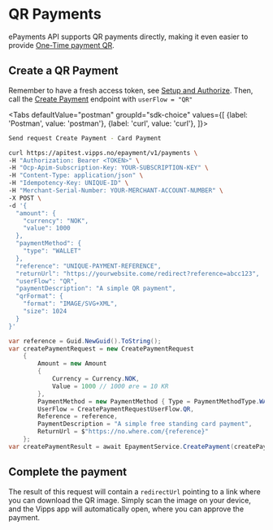 <!-- START_METADATA
---
title: QR Payments
hide_table_of_contents: true
pagination_next: null
pagination_prev: APIs/epayment-api/quick-start
sidebar_position: 50
---
END_METADATA -->

# QR Payments

ePayments API supports QR payments directly, making it even easier to provide
[One-Time payment QR](https://vippsas.github.io/vipps-developer-docs/docs/vipps-solutions/qr-code-print).


## Create a QR Payment
Remember to have a fresh access token, see
[Setup and Authorize](../quick-start.md#step-1---setup).
Then, call the [Create Payment][create-payment-endpoint] endpoint with `userFlow = "QR"`

<Tabs
defaultValue="postman"
groupId="sdk-choice"
values={[
{label: 'Postman', value: 'postman'},
{label: 'curl', value: 'curl'},
]}>
<TabItem value="postman">

```bash
Send request Create Payment - Card Payment
```

</TabItem>
<TabItem value="curl">

```bash
curl https://apitest.vipps.no/epayment/v1/payments \
-H "Authorization: Bearer <TOKEN>" \
-H "Ocp-Apim-Subscription-Key: YOUR-SUBSCRIPTION-KEY" \
-H "Content-Type: application/json" \
-H "Idempotency-Key: UNIQUE-ID" \
-H "Merchant-Serial-Number: YOUR-MERCHANT-ACCOUNT-NUMBER" \
-X POST \
-d '{
  "amount": {
    "currency": "NOK",
    "value": 1000
  },
  "paymentMethod": {
    "type": "WALLET"
  },
  "reference": "UNIQUE-PAYMENT-REFERENCE",
  "returnUrl": "https://yourwebsite.come/redirect?reference=abcc123",
  "userFlow": "QR",
  "paymentDescription": "A simple QR payment",
  "qrFormat": {
    "format": "IMAGE/SVG+XML",
    "size": 1024
  }
}'
```

</TabItem>
<TabItem value="csharp">

```csharp
var reference = Guid.NewGuid().ToString();
var createPaymentRequest = new CreatePaymentRequest
    {
        Amount = new Amount
        {
            Currency = Currency.NOK,
            Value = 1000 // 1000 øre = 10 KR
        },
        PaymentMethod = new PaymentMethod { Type = PaymentMethodType.WALLET },
        UserFlow = CreatePaymentRequestUserFlow.QR,
        Reference = reference,
        PaymentDescription = "A simple free standing card payment",
        ReturnUrl = $"https://no.where.com/{reference}"
    };
var createPaymentResult = await EpaymentService.CreatePayment(createPaymentRequest);
```

</TabItem>
</Tabs>


## Complete the payment

The result of this request will contain a `redirectUrl` pointing to a link where you can download the QR image.
Simply scan the image on your device, and the Vipps app will automatically open, where you can approve the payment.

[create-payment-endpoint]: https://vippsas.github.io/vipps-developer-docs/api/epayment#tag/CreatePayments/operation/createPayment
